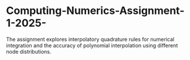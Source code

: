 # Computing-Numerics-Assignment-1-2025-
The assignment explores interpolatory quadrature rules for numerical integration and the accuracy of polynomial interpolation using different node distributions.
